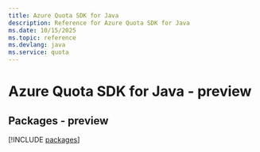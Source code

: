 ```yaml
---
title: Azure Quota SDK for Java
description: Reference for Azure Quota SDK for Java
ms.date: 10/15/2025
ms.topic: reference
ms.devlang: java
ms.service: quota
---
```

# Azure Quota SDK for Java - preview
## Packages - preview
[!INCLUDE [packages](quota-index.md)]